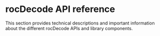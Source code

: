 # rocDecode API reference


This section provides technical descriptions and important information about the different rocDecode APIs and library components.





